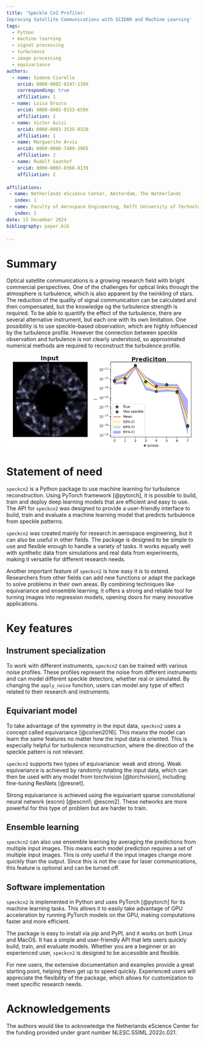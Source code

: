 ```yaml
---
title: 'Speckle Cn2 Profiler:
Improving Satellite Communications with SCIDAR and Machine Learning'
tags:
  - Python
  - machine learning
  - signal processing
  - turbulence
  - image processing
  - equivariance
authors:
  - name: Simone Ciarella
    orcid: 0000-0002-9247-139X
    corresponding: true
    affiliation: 1
  - name: Luisa Orozco
    orcid: 0000-0002-9153-650X
    affiliation: 1
  - name: Victor Azizi
    orcid: 0000-0003-3535-8320
    affiliation: 1
  - name: Marguerite Arvis
    orcid: 0009-0006-7409-3985
    affiliation: 2
  - name: Rudolf Saathof
    orcid: 0000-0003-0368-0139
    affiliation: 2

affiliations:
 - name: Netherlands eScience Center, Amsterdam, The Netherlands
   index: 1
 - name: Faculty of Aerospace Engineering, Delft University of Technology, Delft, The Netherlands
   index: 2
date: 13 December 2024
bibliography: paper.bib

---
```


# Summary

Optical satellite communications is a growing research field with bright commercial perspectives. One of the challenges for optical links through the atmosphere is turbulence, which is also apparent by the twinkling of stars. The reduction of the quality of signal communication can be calculated and then compensated, but the knowledge og the turbulence strength is required. To be able to quantify the effect of the turbulence, there are several alternative instrument, but each one with its own limitation. One possibility is to use  speckle-based observation, which are highly influenced by the turbulence profile. However the connection between speckle observation and turbulence is not clearly understood, so approximated numerical methods are required to reconstruct the turbulence profile.

![Example of speckcn2 pipeline: speckle pattern as input to output a prediction of the turbulence profile (J). \label{fig:prediction}](https://github.com/MALES-project/SpeckleCn2Profiler/blob/main/src/speckcn2/assets/singleprediciton.png?raw=true)

# Statement of need

`speckcn2` is a Python package to use machine learning for turbulence reconstruction.
Using PyTorch framework [@pytorch], it is possible to build, train and deploy deep learning models that are efficient and easy to use.
The API for `speckcn2` was
designed to provide a user-friendly interface to build, train and evaluate a machine learning model that predicts turbulence from speckle patterns.


`speckcn2` was created mainly for research in aerospace engineering, but it can also be useful in other fields. The package is designed to be simple to use and flexible enough to handle a variety of tasks. It works equally well with synthetic data from simulations and real data from experiments, making it versatile for different research needs.

Another important feature of `speckcn2` is how easy it is to extend. Researchers from other fields can add new functions or adapt the package to solve problems in their own areas. By combining techniques like equivariance and ensemble learning, it offers a strong and reliable tool for turning images into regression models, opening doors for many innovative applications.


# Key features
## Instrument specialization
To work with different instruments, `speckcn2` can be trained with various noise profiles. These profiles represent the noise from different instruments and can model different speckle detectors, whether real or simulated. By changing the `apply_noise` function, users can model any type of effect related to their research and instruments.

## Equivariant model
To take advantage of the symmetry in the input data, `speckcn2` uses a concept called equivariance [@cohen2016]. This means the model can learn the same features no matter how the input data is oriented. This is especially helpful for turbulence reconstruction, where the direction of the speckle pattern is not relevant.

`speckcn2` supports two types of equivariance: weak and strong. Weak equivariance is achieved by randomly rotating the input data, which can then be used with any model from torchvision [@torchvision], including fine-tuning ResNets [@resnet].

Strong equivariance is achieved using the equivariant sparse convolutional neural network (escnn) [@escnn1; @escnn2]. These networks are more powerful for this type of problem but are harder to train.



## Ensemble learning
`speckcn2` can also use ensemble learning by averaging the predictions from multiple input images. This means each model prediction requires a set of multiple input images. This is only useful if the input images change more quickly than the output. Since this is not the case for laser communications, this feature is optional and can be turned off.



## Software implementation
`speckcn2` is implemented in Python and uses PyTorch [@pytorch] for its machine learning tasks. This allows it to easily take advantage of GPU acceleration by running PyTorch models on the GPU, making computations faster and more efficient.

The package is easy to install via pip and PyPI, and it works on both Linux and MacOS. It has a simple and user-friendly API that lets users quickly build, train, and evaluate models. Whether you are a beginner or an experienced user, `speckcn2` is designed to be accessible and flexible.

For new users, the extensive documentation and examples provide a great starting point, helping them get up to speed quickly. Experienced users will appreciate the flexibility of the package, which allows for customization to meet specific research needs.

# Acknowledgements
The authors would like to acknowledge the Netherlands eScience Center for the funding provided under grant number NLESC.SSIML.2022c.021.
